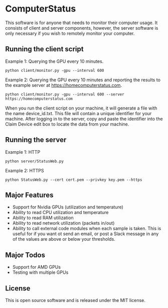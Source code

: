 # ComputerStatus
This software is for anyone that needs to monitor their computer usage. It consists of client and server components, however, the server software is only necessary if you wish to remotely monitor your computer.

## Running the client script

Example 1: Querying the GPU every 10 minutes.
```
python client/monitor.py -gpu --interval 600
```

Example 2: Querying the GPU every 10 minutes and reporting the results to the example server at https://homecomputerstatus.com.
```
python client/monitor.py -gpu --interval 600 --server https://homecomputerstatus.com
```

When you run the client script on your machine, it will generate a file with the name device_id.txt. This file will contain a unique identifier for your machine. After logging in to the server, copy and paste the identifier into the Claim Device edit box to locate the data from your machine.

## Running the server

Example 1: HTTP
```
python server/StatusWeb.py
```

Example 2: HTTPS
```
python StatusWeb.py --cert cert.pem --privkey key.pem --https
```

## Major Features
* Support for Nvidia GPUs (utilization and temperature)
* Ability to read CPU utilization and temperature
* Ability to read RAM utilization
* Ability to read network utilization (packets in/out)
* Ability to call external code modules when each sample is taken. This is useful for if you want ot send an email, or post a Slack message in any of the values are above or below your thresholds.

## Major Todos
* Support for AMD GPUs
* Testing with multiple GPUs

## License
This is open source software and is released under the MIT license.

